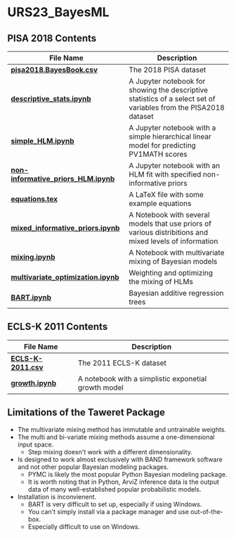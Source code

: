 # URS23_BayesML

## PISA 2018 Contents
| File Name                                  | Description                  |
| ------------------------------------------ | ---------------------------- |
| **[pisa2018.BayesBook.csv]**               | The 2018 PISA dataset        |
| **[descriptive_stats.ipynb]**              | A Jupyter notebook for showing the descriptive statistics of a select set of variables from the PISA2018 dataset|
| **[simple_HLM.ipynb]**              | A Jupyter notebook with a simple hierarchical linear model for predicting PV1MATH scores|
| **[non-informative_priors_HLM.ipynb]**              | A Jupyter notebook with an HLM fit with specified non-informative priors|
| **[equations.tex]**              | A LaTeX file with some example equations|
| **[mixed_informative_priors.ipynb]**              | A Notebook with several models that use priors of various distribitions and mixed levels of information|
| **[mixing.ipynb]**              | A Notebook with multivariate mixing of Bayesian models|
| **[multivariate_optimization.ipynb]**              | Weighting and optimizing the mixing of HLMs|
| **[BART.ipynb]**              | Bayesian additive regression trees|

[pisa2018.BayesBook.csv]: https://github.com/mhuang233/URS23_BayesML/blob/main/PISA2018/pisa2018.BayesBook.csv
[descriptive_stats.ipynb]: https://github.com/mhuang233/URS23_BayesML/blob/main/PISA2018/descriptive_stats.ipynb
[simple_HLM.ipynb]: https://github.com/mhuang233/URS23_BayesML/blob/main/PISA2018/simple_HLM.ipynb
[non-informative_priors_HLM.ipynb]: https://github.com/mhuang233/URS23_BayesML/blob/main/PISA2018/non-informative_priors_HLM.ipynb
[equations.tex]: https://github.com/mhuang233/URS23_BayesML/blob/main/PISA2018/equations.tex
[mixed_informative_priors.ipynb]: https://github.com/mhuang233/URS23_BayesML/blob/main/PISA2018/mixed_informative_priors.ipynb
[mixing.ipynb]: https://github.com/mhuang233/URS23_BayesML/blob/main/PISA2018/mixing.ipynb
[multivariate_optimization.ipynb]: https://github.com/mhuang233/URS23_BayesML/blob/main/PISA2018/multivariate_optimization.ipynb
[BART.ipynb]: https://github.com/mhuang233/URS23_BayesML/blob/main/PISA2018/bart.ipynb

[ECLS-K-2011.csv]: https://uwmadison.app.box.com/file/1460848041410
[growth.ipynb]: https://github.com/mhuang233/URS23_BayesML/blob/main/ECLSK2011/growth.ipynb
   
## ECLS-K 2011 Contents
| File Name                                  | Description                  |
| ------------------------------------------ | ---------------------------- |
| **[ECLS-K-2011.csv]**               | The 2011 ECLS-K dataset        |
| **[growth.ipynb]**               | A notebook with a simplistic exponetial growth model        |

## Limitations of the Taweret Package
 - The multivariate mixing method has immutable and untrainable weights.
 - The multi and bi-variate mixing methods assume a one-dimensional input space.
    - Step mixing doesn't work with a different dimensionality.
 - Is designed to work almost exclusively with BAND framework software and not other popular Bayesian modeling packages.
    - PYMC is likely the most popular Python Bayesian modeling package.
    - It is worth noting that in Python, ArviZ inference data is the output data of many well-established popular probabilistic models.
 - Installation is inconvienent.
    - BART is very difficult to set up, especially if using Windows.
    - You can't simply install via a package manager and use out-of-the-box.
    - Especially difficult to use on Windows.
